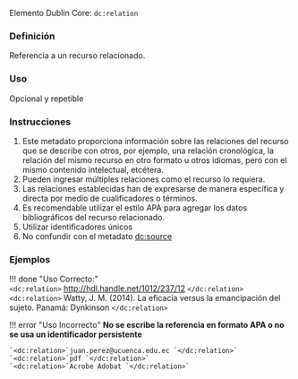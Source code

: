 Elemento Dublin Core: `dc:relation`

### __Definición__
Referencia a un recurso relacionado.  

### __Uso__
Opcional y repetible  

### __Instrucciones__  
1. Este metadato proporciona información sobre las relaciones del recurso que se describe con otros, por ejemplo, una relación cronológica, la relación del mismo recurso en otro formato u otros idiomas, pero con el mismo contenido intelectual, etcétera.
2. Pueden ingresar múltiples relaciones como el recurso lo requiera.
3. Las relaciones establecidas han de expresarse de manera específica y directa por medio de cualificadores o términos.
4. Es recomendable utilizar el estilo APA para agregar los datos bibliográficos del recurso relacionado.
5. Utilizar identificadores únicos
6. No confundir con el metadato <dc:source>

### __Ejemplos__

!!! done "Uso Correcto:"  
    `<dc:relation>` http://hdl.handle.net/1012/237/12 `</dc:relation>`  
    `<dc:relation>` Watty, J. M. (2014). La eficacia versus la emancipación del sujeto. Panamá: Dynkinson `</dc:relation>`


!!! error "Uso Incorrecto"
    **No se escribe la referencia en formato APA o no se usa un identificador persistente**  
    
    `<dc:relation>`juan.perez@ucuenca.edu.ec `</dc:relation>`   
    `<dc:relation>`pdf `</dc:relation>`   
    `<dc:relation>`Acrobe Adobat `</dc:relation>`   
